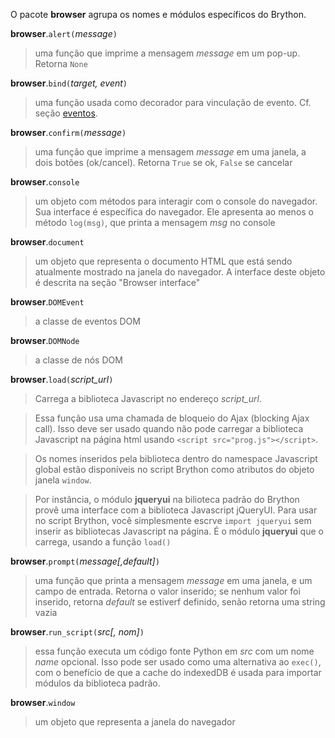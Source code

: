 O pacote **browser** agrupa os nomes e módulos específicos do Brython.

**browser**.`alert(`_message_`)`
> uma função que imprime a mensagem _message_ em um pop-up. Retorna `None`

**browser**.`bind(`_target, event_`)`
> uma função usada como decorador para vinculação de evento. Cf. seção [eventos](events.html).

**browser**.`confirm(`_message_`)`
> uma função que imprime a mensagem _message_ em uma janela, a dois botões (ok/cancel). Retorna `True` se ok, `False` se cancelar

**browser**.`console`
> um objeto com métodos para interagir com o console do navegador. Sua interface é específica do navegador. Ele apresenta ao menos o método `log(msg)`, que printa a mensagem _msg_ no console

**browser**.`document`
> um objeto que representa o documento HTML que está sendo atualmente mostrado na janela do navegador. A interface deste objeto é descrita na seção "Browser interface"

**browser**.`DOMEvent`
> a classe de eventos DOM

**browser**.`DOMNode`
> a classe de nós DOM

**browser**.`load(`_script\_url_`)`
> Carrega a biblioteca Javascript no endereço _script\_url_.

> Essa função usa uma chamada de bloqueio do Ajax (blocking Ajax call). Isso deve ser usado quando não pode
> carregar a biblioteca Javascript na página html usando
> `<script src="prog.js"></script>`.

> Os nomes inseridos pela biblioteca dentro do namespace Javascript global
> estão disponíveis no script Brython como atributos do objeto janela `window`.

> Por instância, o módulo **jqueryui** na bilioteca padrão do Brython
> provê uma interface com a biblioteca Javascript jQueryUI. Para usar no
> script Brython, você simplesmente escrve `import jqueryui` sem inserir as
> bibliotecas Javascript na página. É o módulo **jqueryui** que
> o carrega, usando a função `load()`

**browser**.`prompt(`_message[,default]_`)`
> uma função que printa a mensagem _message_ em uma janela, e um campo de entrada.
> Retorna o valor inserido; se nenhum valor foi inserido, retorna _default_ se
> estiverf definido, senão retorna uma string vazia

**browser**.`run_script(`_src[, nom]_`)`
> essa função executa um código fonte Python em _src_ com um nome
> _name_ opcional. Isso pode ser usado como uma alternativa ao `exec()`, com o benefício
> de que a cache do indexedDB é usada para importar módulos da biblioteca
> padrão.


**browser**.`window`
> um objeto que representa a janela do navegador

